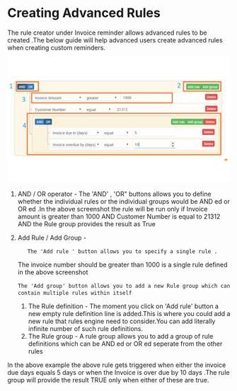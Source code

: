 # Creating Advanced Rules

The rule creator under Invoice reminder allows advanced rules to be created .The below guide will help advanced users create advanced rules when creating custom reminders.

![](../.gitbook/assets/rules.png)

1. AND / OR operator - The 'AND' , 'OR" buttons allows you to define whether the individual rules or the individual groups would be AND ed or OR ed .In the above screenshot the rule will be run only if Invoice amount is greater than 1000 AND Customer Number is equal to 21312 AND the Rule group provides the result as True
2. Add Rule / Add Group -

   ```text
      The 'Add rule ' button allows you to specify a single rule .
   ```

   The invoice number should be greater than 1000 is a single rule defined in the above screenshot

   ```text
   The 'Add group' button allows you to add a new Rule group which can contain multiple rules within itself
   ```

   1. The Rule definition - The moment you click on 'Add rule' button a new empty rule definition line is added.This is where you could add a new rule that rules engine need to consider.You can add literally infinite number of such rule definitions.
   2. The Rule group - A rule group allows you to add a group of rule definitions which can be AND ed or OR ed seperate from the other rules

In the above example the above rule gets triggered when either the invoice due days equals 5 days or when the Invoice is over due by 10 days .The rule group will provide the result TRUE only when either of these are true.

